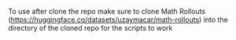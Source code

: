 To use after clone the repo make sure to clone Math Rollouts (https://huggingface.co/datasets/uzaymacar/math-rollouts) into the directory of the cloned repo for the scripts to work


